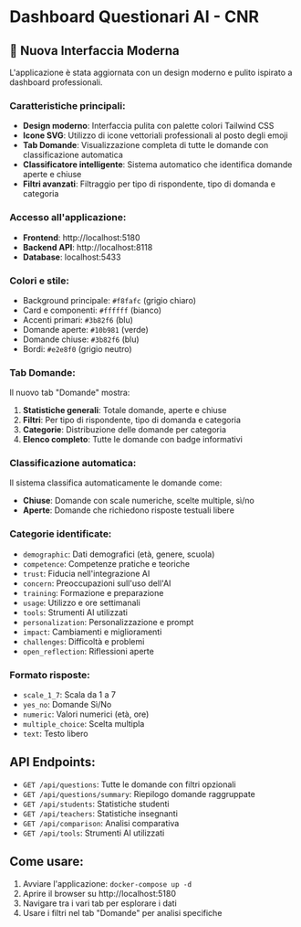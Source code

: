 # Dashboard Questionari AI - CNR

## 🎨 Nuova Interfaccia Moderna

L'applicazione è stata aggiornata con un design moderno e pulito ispirato a dashboard professionali.

### Caratteristiche principali:

- **Design moderno**: Interfaccia pulita con palette colori Tailwind CSS
- **Icone SVG**: Utilizzo di icone vettoriali professionali al posto degli emoji
- **Tab Domande**: Visualizzazione completa di tutte le domande con classificazione automatica
- **Classificatore intelligente**: Sistema automatico che identifica domande aperte e chiuse
- **Filtri avanzati**: Filtraggio per tipo di rispondente, tipo di domanda e categoria

### Accesso all'applicazione:

- **Frontend**: http://localhost:5180
- **Backend API**: http://localhost:8118
- **Database**: localhost:5433

### Colori e stile:

- Background principale: `#f8fafc` (grigio chiaro)
- Card e componenti: `#ffffff` (bianco)
- Accenti primari: `#3b82f6` (blu)
- Domande aperte: `#10b981` (verde)
- Domande chiuse: `#3b82f6` (blu)
- Bordi: `#e2e8f0` (grigio neutro)

### Tab Domande:

Il nuovo tab "Domande" mostra:

1. **Statistiche generali**: Totale domande, aperte e chiuse
2. **Filtri**: Per tipo di rispondente, tipo di domanda e categoria
3. **Categorie**: Distribuzione delle domande per categoria
4. **Elenco completo**: Tutte le domande con badge informativi

### Classificazione automatica:

Il sistema classifica automaticamente le domande come:

- **Chiuse**: Domande con scale numeriche, scelte multiple, sì/no
- **Aperte**: Domande che richiedono risposte testuali libere

### Categorie identificate:

- `demographic`: Dati demografici (età, genere, scuola)
- `competence`: Competenze pratiche e teoriche
- `trust`: Fiducia nell'integrazione AI
- `concern`: Preoccupazioni sull'uso dell'AI
- `training`: Formazione e preparazione
- `usage`: Utilizzo e ore settimanali
- `tools`: Strumenti AI utilizzati
- `personalization`: Personalizzazione e prompt
- `impact`: Cambiamenti e miglioramenti
- `challenges`: Difficoltà e problemi
- `open_reflection`: Riflessioni aperte

### Formato risposte:

- `scale_1_7`: Scala da 1 a 7
- `yes_no`: Domande Sì/No
- `numeric`: Valori numerici (età, ore)
- `multiple_choice`: Scelta multipla
- `text`: Testo libero

## API Endpoints:

- `GET /api/questions`: Tutte le domande con filtri opzionali
- `GET /api/questions/summary`: Riepilogo domande raggruppate
- `GET /api/students`: Statistiche studenti
- `GET /api/teachers`: Statistiche insegnanti
- `GET /api/comparison`: Analisi comparativa
- `GET /api/tools`: Strumenti AI utilizzati

## Come usare:

1. Avviare l'applicazione: `docker-compose up -d`
2. Aprire il browser su http://localhost:5180
3. Navigare tra i vari tab per esplorare i dati
4. Usare i filtri nel tab "Domande" per analisi specifiche
